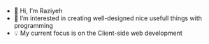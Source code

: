 - 👋 Hi, I’m Raziyeh
- 🤩 I’m interested in creating well-designed nice usefull things with programming
- 💡 My current focus is on the Client-side web development 
<!-- - 💞️ I’m looking to collaborate on  -->
<!-- - 📫 How to reach me ... -->

<!---
raaziyeh/raaziyeh is a ✨ special ✨ repository because its `README.md` (this file) appears on your GitHub profile.
You can click the Preview link to take a look at your changes.
--->
